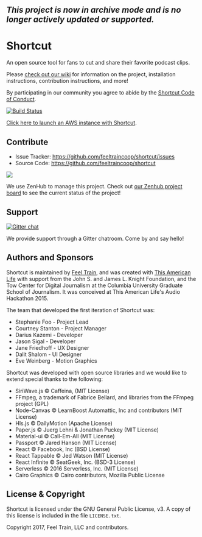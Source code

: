 ## _This project is now in archive mode and is no longer actively updated or supported._

Shortcut
========

An open source tool for fans to cut and share their favorite podcast clips. 

Please [check out our wiki](https://github.com/FeelTrainCoop/shortcut/wiki) for information on the project, installation instructions, contribution instructions, and more!

By participating in our community you agree to abide by the [Shortcut Code of Conduct](https://github.com/FeelTrainCoop/shortcut/wiki/Shortcut-Code-of-Conduct).

[![Build Status](https://travis-ci.org/FeelTrainCoop/shortcut.svg?branch=master)](https://travis-ci.org/FeelTrainCoop/shortcut)

[Click here to launch an AWS instance with Shortcut](https://us-west-2.console.aws.amazon.com/ec2/v2/home?region=us-west-2#LaunchInstanceWizard:ami=ami-0bb6a4f8872b7b887).

Contribute
----------

- Issue Tracker: https://github.com/feeltraincoop/shortcut/issues
- Source Code: https://github.com/feeltraincoop/shortcut

<a href="https://app.zenhub.com/workspace/o/feeltraincoop/shortcut/boards?repos=99033570"><img src="https://raw.githubusercontent.com/ZenHubIO/support/master/zenhub-badge.png"></a>

We use ZenHub to manage this project. Check out [our Zenhub project board](https://app.zenhub.com/workspace/o/feeltraincoop/shortcut/boards?repos=99033570) to see the current status of the project!

Support
-------

[![Gitter chat](https://badges.gitter.im/gitterHQ/gitter.png)](https://gitter.im/Shortcut-support/Lobby)

We provide support through a Gitter chatroom. Come by and say hello!

Authors and Sponsors
-------

Shortcut is maintained by [Feel Train](https://feeltrain.com), and was created with [This American Life](https://thisamericanlife.org) with support from the John S. and James L. Knight Foundation, and the Tow Center for Digital Journalism at the Columbia University Graduate School of Journalism. It was conceived at This American Life's Audio Hackathon 2015.

The team that developed the first iteration of Shortcut was:

* Stephanie Foo - Project Lead
* Courtney Stanton - Project Manager
* Darius Kazemi - Developer
* Jason Sigal - Developer
* Jane Friedhoff - UX Designer
* Dalit Shalom - UI Designer
* Eve Weinberg - Motion Graphics

Shortcut was developed with open source libraries and we would like to extend special thanks to the following:

* SiriWave.js © Caffeina, (MIT License)
* FFmpeg, a trademark of Fabrice Bellard, and libraries from the FFmpeg project (GPL)
* Node-Canvas © LearnBoost Automattic, Inc and contributors (MIT License)
* Hls.js © DailyMotion (Apache License)
* Paper.js © Juerg Lehni & Jonathan Puckey (MIT License)
* Material-ui © Call-Em-All (MIT License)
* Passport © Jared Hanson (MIT License)
* React © Facebook, Inc (BSD License)
* React Tappable © Jed Watson (MIT License)
* React Infinite © SeatGeek, Inc. (BSD-3 License)
* Serverless © 2016 Serverless, Inc. (MIT License)
* Cairo Graphics © Cairo contributors, Mozilla Public License

License & Copyright
-------

Shortcut is licensed under the GNU General Public License, v3. A copy of this license is included in the file `LICENSE.txt`.

Copyright 2017, Feel Train, LLC and contributors.
